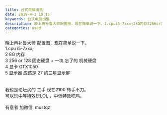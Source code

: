 ```yaml
---
title: 台式电脑出售
date: 2019-4-3 10:15
keywords: 台式电脑出售
description: 晚上再补鲁大师配置图，现在简单说一下。1.cpui5-7xxx;28G内存3256or128固态硬盘+一块忘了的机械硬盘4显卡GTX10505显示器应该是27的三星显示屏我也是论坛买的二手现在2100转手不刀。  可以玩中等特效玩LOL，中
categories: used
---
```

<td class="t_f" id="postmessage_3380555">

晚上再补鲁大师 配置图，现在简单说一下。<br/>
1.cpu i5-7xxx;<br/>
2 8G 内存<br/>
3 256 or 128 固态硬盘 + 一块 忘了的 机械硬盘<br/>
4 显卡 GTX1050<br/>
5 显示器 应该是 27 的三星显示屏<br/>
<br/>
<br/>
我也是论坛买的 二手 现在2100 转手不刀。  <br/>
可以玩中等特效玩LOL ，中低特效吃鸡。<br/>
<br/>
有意者 加微信  mustqz</td>
